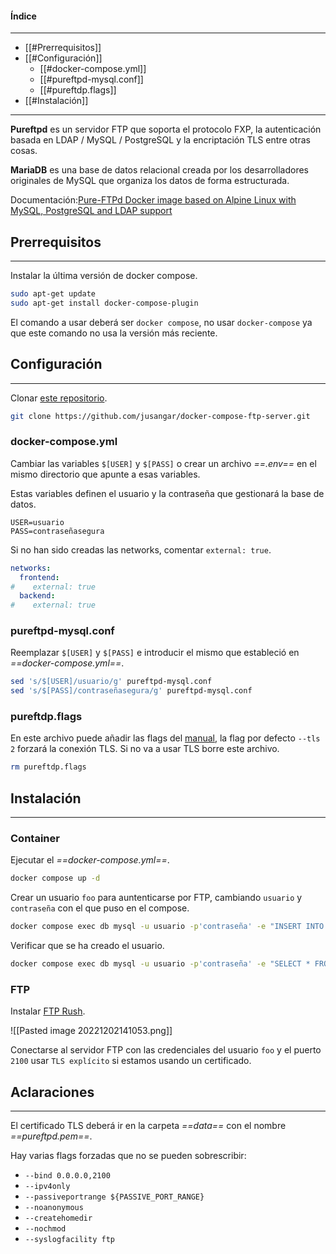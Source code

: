 
#### Índice
---
- [[#Prerrequisitos]]
- [[#Configuración]]
	- [[#docker-compose.yml]]
	- [[#pureftpd-mysql.conf]]
	- [[#pureftdp.flags]]
- [[#Instalación]]
---

**Pureftpd** es un servidor FTP que soporta el protocolo FXP, la autenticación basada en LDAP / MySQL / PostgreSQL y la encriptación TLS entre otras cosas.

**MariaDB** es una base de datos relacional creada por los desarrolladores originales de MySQL que organiza los datos de forma estructurada.

Documentación:[Pure-FTPd Docker image based on Alpine Linux with MySQL, PostgreSQL and LDAP support](https://github.com/crazy-max/docker-pure-ftpd)


## Prerrequisitos
---

Instalar la última versión de docker compose.

```sh
sudo apt-get update
sudo apt-get install docker-compose-plugin
```

El comando a usar deberá ser `docker compose`, no usar `docker-compose` ya que este comando no usa la versión más reciente.


## Configuración
---

Clonar [este repositorio](https://github.com/jusangar/docker-compose-ftp-server).

```sh
git clone https://github.com/jusangar/docker-compose-ftp-server.git
```

### docker-compose.yml

Cambiar las variables `$[USER]` y `$[PASS]` o crear un archivo _==.env==_ en el mismo directorio que apunte a esas variables.

Estas variables definen el usuario y la contraseña que gestionará la base de datos.

```env
USER=usuario
PASS=contraseñasegura
```

Si no han sido creadas las networks, comentar `external: true`.

```yml
networks:  
  frontend:  
#    external: true 
  backend:  
#    external: true
```

### pureftpd-mysql.conf

Reemplazar `$[USER]` y `$[PASS]` e introducir el mismo que estableció en _==docker-compose.yml==_.

```sh
sed 's/$[USER]/usuario/g' pureftpd-mysql.conf
sed 's/$[PASS]/contraseñasegura/g' pureftpd-mysql.conf
```

### pureftdp.flags

En este archivo puede añadir las flags del [manual](https://linux.die.net/man/8/pure-ftpd), la flag por defecto `--tls 2` forzará la conexión TLS. Si no va a usar TLS borre este archivo.

```sh
rm pureftdp.flags
```


## Instalación
---

### Container

Ejecutar el _==docker-compose.yml==_.

```sh
docker compose up -d
```

Crear un usuario `foo` para auntenticarse por FTP, cambiando `usuario` y `contraseña` con el que puso en el compose.

```sh
docker compose exec db mysql -u usuario -p'contraseña' -e "INSERT INTO users (User,Password,Uid,Gid,Dir) VALUES ('foo',ENCRYPT('test'),'1003','1005','/
```

Verificar que se ha creado el usuario.

```sh
docker compose exec db mysql -u usuario -p'contraseña' -e "SELECT * FROM users;" pureftpd
```

### FTP

Instalar [FTP Rush](https://www.wftpserver.com/ftprush.htm).

![[Pasted image 20221202141053.png]]

Conectarse al servidor FTP con las credenciales del usuario `foo` y el puerto `2100` usar `TLS explícito` si estamos usando un certificado.

## Aclaraciones
---

El certificado TLS deberá ir en la carpeta _==data==_ con el nombre _==pureftpd.pem==_.

Hay varias flags forzadas que no se pueden sobrescribir:
- `--bind 0.0.0.0,2100`
- `--ipv4only`
- `--passiveportrange ${PASSIVE_PORT_RANGE}`
- `--noanonymous`
- `--createhomedir`
- `--nochmod`
- `--syslogfacility ftp`

